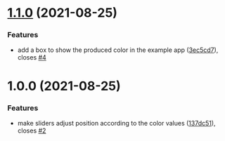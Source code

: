 # [1.1.0](https://github.com/osandell/react-slider-color-picker/compare/v1.0.0...v1.1.0) (2021-08-25)


### Features

* add a box to show the produced color in the example app ([3ec5cd7](https://github.com/osandell/react-slider-color-picker/commit/3ec5cd754b722a6c1a19caa8eebc5a8812391b20)), closes [#4](https://github.com/osandell/react-slider-color-picker/issues/4)

# 1.0.0 (2021-08-25)


### Features

* make sliders adjust position according to the color values ([137dc51](https://github.com/osandell/react-slider-color-picker/commit/137dc51dabc1af03abe3007288c33e5c22e28929)), closes [#2](https://github.com/osandell/react-slider-color-picker/issues/2)
